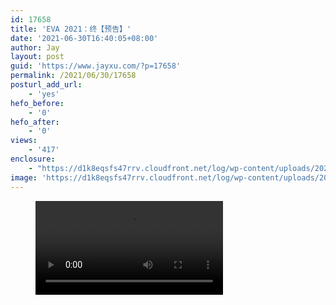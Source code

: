 ```yaml
---
id: 17658
title: 'EVA 2021：终【预告】'
date: '2021-06-30T16:40:05+08:00'
author: Jay
layout: post
guid: 'https://www.jayxu.com/?p=17658'
permalink: /2021/06/30/17658
posturl_add_url:
    - 'yes'
hefo_before:
    - '0'
hefo_after:
    - '0'
views:
    - '417'
enclosure:
    - "https://d1k8eqsfs47rrv.cloudfront.net/log/wp-content/uploads/2021/06/EVA-终-预告.mp4\n303076019\nvideo/mp4\n"
image: 'https://d1k8eqsfs47rrv.cloudfront.net/log/wp-content/uploads/2021/06/EvixrXHVcAAKpUi.jpg'
---
```


<!-- wp:video {"id":17663} -->
<figure class="wp-block-video"><video controls preload="auto" src="https://d1k8eqsfs47rrv.cloudfront.net/log/wp-content/uploads/2021/06/EVA-终-预告.mp4"></video></figure>
<!-- /wp:video -->